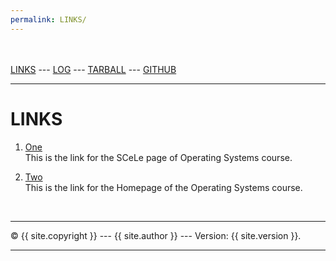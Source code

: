```yaml
---
permalink: LINKS/
---
```

<br><br>
[LINKS](https://github.com/azrahisman/os222/blob/master/links.md) ---
[LOG](https://azrahisman.github.io/os222/TXT/mylog.txt) ---
[TARBALL](https://os.vlsm.org/Log/azrahisman.tar.bz2.txt) ---
[GITHUB](https://github.com/azrahisman/os222/)
<br>
<hr>

# LINKS

1. [One](https://scele.cs.ui.ac.id/course/view.php?id=3398)<br>
This is the link for the SCeLe page of Operating Systems course.

2. [Two](https://os.vlsm.org/)<br>
This is the link for the Homepage of the Operating Systems course.

<br>
<hr>
&copy; {{ site.copyright }} --- {{ site.author }} --- Version: {{ site.version }}.
<hr>
<br>
